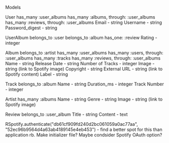 Models

User
    has_many :user_albums
    has_many :albums, through: :user_albums
    has_many :reviews, through: :user_albums
    Email - string
    Username - string
    Password_digest - string
    

UserAlbum
    belongs_to :user
    belongs_to :album
    has_one: :review
    Rating - integer



Album
    belongs_to :artist
    has_many :user_albums
    has_many :users, through: :user_albums
    has_many :tracks
    has_many :reviews, through: :user_albums
    Name - string
    Release Date - string
    Number of Tracks - integer
    Image - string (link to Spotify image)
    Copyright - string
    External URL - string (link to Spotify content)
    Label - string



Track
    belongs_to :album
    Name - string
    Duration_ms - integer
    Track Number - integer


Artist
    has_many :albums
    Name - string
    Genre - string
    Image - string (link to Spotify image)


Review
    belongs_to :user_album
    Title - string
    Content - text


RSpotify.authenticate("db61cf909fd240d2bc061059a0ac77aa", "52ec96b9564d4a63ab4189145e4eb453")
    - find a better spot for this than application rb.  Make initializer file?  Maybe condsider Spotify OAuth option?
